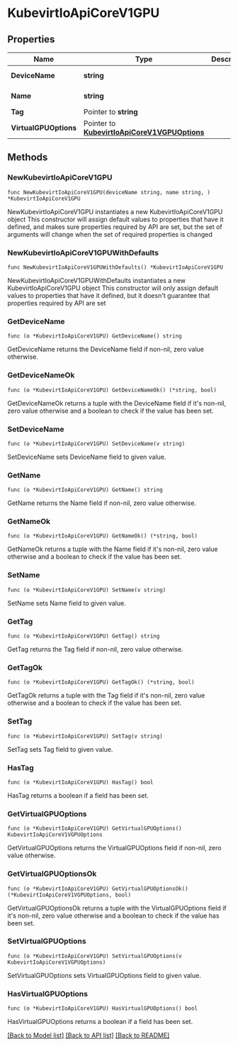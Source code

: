 # KubevirtIoApiCoreV1GPU

## Properties

Name | Type | Description | Notes
------------ | ------------- | ------------- | -------------
**DeviceName** | **string** |  | [default to ""]
**Name** | **string** |  | [default to ""]
**Tag** | Pointer to **string** |  | [optional] 
**VirtualGPUOptions** | Pointer to [**KubevirtIoApiCoreV1VGPUOptions**](KubevirtIoApiCoreV1VGPUOptions.md) |  | [optional] 

## Methods

### NewKubevirtIoApiCoreV1GPU

`func NewKubevirtIoApiCoreV1GPU(deviceName string, name string, ) *KubevirtIoApiCoreV1GPU`

NewKubevirtIoApiCoreV1GPU instantiates a new KubevirtIoApiCoreV1GPU object
This constructor will assign default values to properties that have it defined,
and makes sure properties required by API are set, but the set of arguments
will change when the set of required properties is changed

### NewKubevirtIoApiCoreV1GPUWithDefaults

`func NewKubevirtIoApiCoreV1GPUWithDefaults() *KubevirtIoApiCoreV1GPU`

NewKubevirtIoApiCoreV1GPUWithDefaults instantiates a new KubevirtIoApiCoreV1GPU object
This constructor will only assign default values to properties that have it defined,
but it doesn't guarantee that properties required by API are set

### GetDeviceName

`func (o *KubevirtIoApiCoreV1GPU) GetDeviceName() string`

GetDeviceName returns the DeviceName field if non-nil, zero value otherwise.

### GetDeviceNameOk

`func (o *KubevirtIoApiCoreV1GPU) GetDeviceNameOk() (*string, bool)`

GetDeviceNameOk returns a tuple with the DeviceName field if it's non-nil, zero value otherwise
and a boolean to check if the value has been set.

### SetDeviceName

`func (o *KubevirtIoApiCoreV1GPU) SetDeviceName(v string)`

SetDeviceName sets DeviceName field to given value.


### GetName

`func (o *KubevirtIoApiCoreV1GPU) GetName() string`

GetName returns the Name field if non-nil, zero value otherwise.

### GetNameOk

`func (o *KubevirtIoApiCoreV1GPU) GetNameOk() (*string, bool)`

GetNameOk returns a tuple with the Name field if it's non-nil, zero value otherwise
and a boolean to check if the value has been set.

### SetName

`func (o *KubevirtIoApiCoreV1GPU) SetName(v string)`

SetName sets Name field to given value.


### GetTag

`func (o *KubevirtIoApiCoreV1GPU) GetTag() string`

GetTag returns the Tag field if non-nil, zero value otherwise.

### GetTagOk

`func (o *KubevirtIoApiCoreV1GPU) GetTagOk() (*string, bool)`

GetTagOk returns a tuple with the Tag field if it's non-nil, zero value otherwise
and a boolean to check if the value has been set.

### SetTag

`func (o *KubevirtIoApiCoreV1GPU) SetTag(v string)`

SetTag sets Tag field to given value.

### HasTag

`func (o *KubevirtIoApiCoreV1GPU) HasTag() bool`

HasTag returns a boolean if a field has been set.

### GetVirtualGPUOptions

`func (o *KubevirtIoApiCoreV1GPU) GetVirtualGPUOptions() KubevirtIoApiCoreV1VGPUOptions`

GetVirtualGPUOptions returns the VirtualGPUOptions field if non-nil, zero value otherwise.

### GetVirtualGPUOptionsOk

`func (o *KubevirtIoApiCoreV1GPU) GetVirtualGPUOptionsOk() (*KubevirtIoApiCoreV1VGPUOptions, bool)`

GetVirtualGPUOptionsOk returns a tuple with the VirtualGPUOptions field if it's non-nil, zero value otherwise
and a boolean to check if the value has been set.

### SetVirtualGPUOptions

`func (o *KubevirtIoApiCoreV1GPU) SetVirtualGPUOptions(v KubevirtIoApiCoreV1VGPUOptions)`

SetVirtualGPUOptions sets VirtualGPUOptions field to given value.

### HasVirtualGPUOptions

`func (o *KubevirtIoApiCoreV1GPU) HasVirtualGPUOptions() bool`

HasVirtualGPUOptions returns a boolean if a field has been set.


[[Back to Model list]](../README.md#documentation-for-models) [[Back to API list]](../README.md#documentation-for-api-endpoints) [[Back to README]](../README.md)


